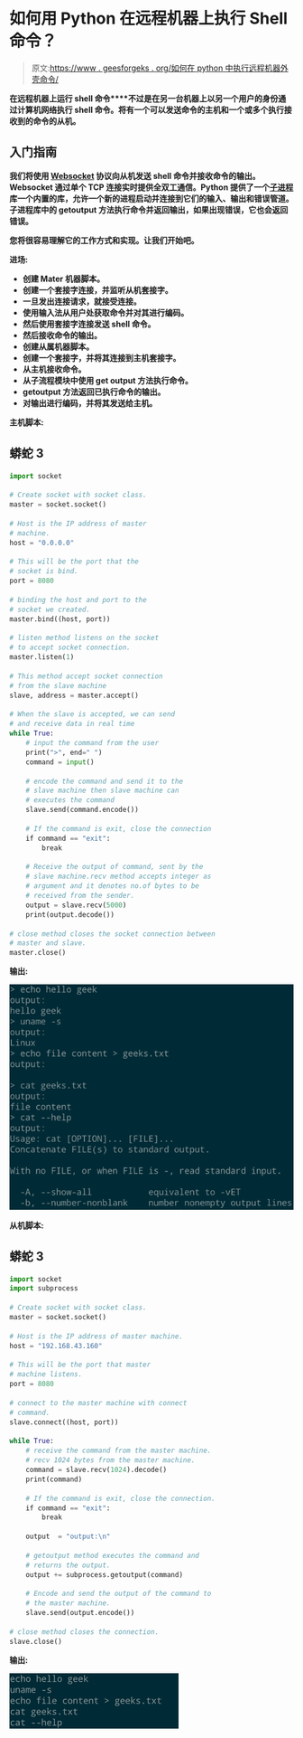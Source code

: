 # 如何用 Python 在远程机器上执行 Shell 命令？

> 原文:[https://www . geesforgeks . org/如何在 python 中执行远程机器外壳命令/](https://www.geeksforgeeks.org/how-to-execute-shell-commands-in-a-remote-machine-in-python/)

**在远程机器上运行 shell 命令****不过是在另一台机器上以另一个用户的身份通过计算机网络执行 shell 命令。将有一个可以发送命令的主机和一个或多个执行接收到的命令的从机。**

## **入门指南**

**我们将使用 [Websocket](https://www.geeksforgeeks.org/what-is-web-socket-and-how-it-is-different-from-the-http/) 协议向从机发送 shell 命令并接收命令的输出。Websocket 通过单个 TCP 连接实时提供全双工通信。Python 提供了一个[子进程](https://www.geeksforgeeks.org/python-execute-and-parse-linux-commands/)库一个内置的库，允许一个新的进程启动并连接到它们的输入、输出和错误管道。子进程库中的 getoutput 方法执行命令并返回输出，如果出现错误，它也会返回错误。**

**您将很容易理解它的工作方式和实现。让我们开始吧。**

****进场:****

*   **创建 Mater 机器脚本。**
*   **创建一个套接字连接，并监听从机套接字。**
*   **一旦发出连接请求，就接受连接。**
*   **使用输入法从用户处获取命令并对其进行编码。**
*   **然后使用套接字连接发送 shell 命令。**
*   **然后接收命令的输出。**
*   **创建从属机器脚本。**
*   **创建一个套接字，并将其连接到主机套接字。**
*   **从主机接收命令。**
*   **从子流程模块中使用 get output 方法执行命令。**
*   **getoutput 方法返回已执行命令的输出。**
*   **对输出进行编码，并将其发送给主机。**

****主机脚本:****

## **蟒蛇 3**

```py
import socket

# Create socket with socket class.
master = socket.socket()

# Host is the IP address of master
# machine.
host = "0.0.0.0"

# This will be the port that the
# socket is bind.
port = 8080

# binding the host and port to the
# socket we created.
master.bind((host, port))

# listen method listens on the socket
# to accept socket connection.
master.listen(1)

# This method accept socket connection
# from the slave machine
slave, address = master.accept()

# When the slave is accepted, we can send
# and receive data in real time
while True:
    # input the command from the user
    print(">", end=" ")
    command = input()

    # encode the command and send it to the
    # slave machine then slave machine can
    # executes the command
    slave.send(command.encode())

    # If the command is exit, close the connection
    if command == "exit":
        break

    # Receive the output of command, sent by the
    # slave machine.recv method accepts integer as
    # argument and it denotes no.of bytes to be
    # received from the sender.
    output = slave.recv(5000)
    print(output.decode())

# close method closes the socket connection between
# master and slave.
master.close()
```

****输出:****

**![](img/777a92fcc00f6383de643ea046dedbcc.png)**

****从机脚本:****

## **蟒蛇 3**

```py
import socket
import subprocess

# Create socket with socket class.
master = socket.socket()

# Host is the IP address of master machine.
host = "192.168.43.160"

# This will be the port that master
# machine listens.
port = 8080

# connect to the master machine with connect
# command.
slave.connect((host, port))

while True:
    # receive the command from the master machine.
    # recv 1024 bytes from the master machine.
    command = slave.recv(1024).decode()
    print(command)

    # If the command is exit, close the connection.
    if command == "exit":
        break

    output  = "output:\n"

    # getoutput method executes the command and
    # returns the output.
    output += subprocess.getoutput(command)

    # Encode and send the output of the command to
    # the master machine.
    slave.send(output.encode())

# close method closes the connection.
slave.close()
```

****输出:****

**![](img/f651c7b92a4ffdff67f1223f6bef6b65.png)**